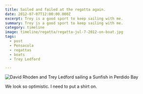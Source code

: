 ```yaml
---
title: Sailed and failed at the regatta again.
date: 2012-07-07T12:00:00.000Z
excerpt: Trey is a good sport to keep sailing with me.
summary: Trey is a good sport to keep sailing with me.
category: timeline
image: timeline/regatta/regatta-jul-7-2012-on-boat.jpg
tags:
  - post 
  - Pensacola
  - regattas
  - boats
  - Trey Ledford

---
```


![David Rhoden and Trey Ledford sailing a Sunfish in Perdido Bay](/static/img/timeline/regatta/regatta-jul-7-2012-on-boat.jpg "David Rhoden and Trey Ledford sailing a Sunfish in Perdido Bay")

We look so optimistic. I need to put a shirt on.